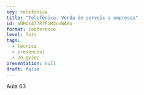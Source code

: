 ```yaml
---
key: telefonica
title: "Telefónica. Venda de serveis a empreses"
id: aOHds477R7FiM3cnWAXp
format: conference
level: Tots
tags:
  - tecnica
  - presencial
  - 2n_gviec
presentation: null
draft: false
---
```


Aula 63
